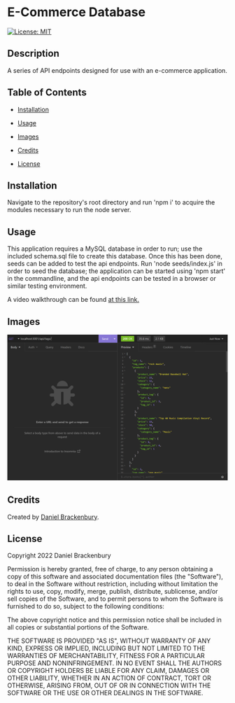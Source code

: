 
# E-Commerce Database
[![License: MIT](https://img.shields.io/badge/License-MIT-yellow.svg)](https://opensource.org/licenses/MIT)

## Description

A series of API endpoints designed for use with an e-commerce application.

## Table of Contents
- [Installation](#installation)
- [Usage](#usage)
- [Images](#images)

- [Credits](#credits)



- [License](#license)


## Installation

Navigate to the repository's root directory and run 'npm i' to acquire the modules necessary to run the node server.


## Usage

This application requires a MySQL database in order to run; use the included schema.sql file to create this database. Once this has been done, seeds can be added to test the api endpoints. Run 'node seeds/index.js' in order to seed the database; the application can be started using 'npm start' in the commandline, and the api endpoints can be tested in a browser or similar testing environment.

A video walkthrough can be found [at this link.](https://www.youtube.com/watch?v=7tK51AMAWIc)


## Images


![A preview of the API endpoints in action.](./assets/images/tags.png)






## Credits

Created by [Daniel Brackenbury](https://github.com/helpvisa).








## License

Copyright 2022 Daniel Brackenbury

Permission is hereby granted, free of charge, to any person obtaining a copy of this software and associated documentation files (the "Software"), to deal in the Software without restriction, including without limitation the rights to use, copy, modify, merge, publish, distribute, sublicense, and/or sell copies of the Software, and to permit persons to whom the Software is furnished to do so, subject to the following conditions:

The above copyright notice and this permission notice shall be included in all copies or substantial portions of the Software.

THE SOFTWARE IS PROVIDED "AS IS", WITHOUT WARRANTY OF ANY KIND, EXPRESS OR IMPLIED, INCLUDING BUT NOT LIMITED TO THE WARRANTIES OF MERCHANTABILITY, FITNESS FOR A PARTICULAR PURPOSE AND NONINFRINGEMENT. IN NO EVENT SHALL THE AUTHORS OR COPYRIGHT HOLDERS BE LIABLE FOR ANY CLAIM, DAMAGES OR OTHER LIABILITY, WHETHER IN AN ACTION OF CONTRACT, TORT OR OTHERWISE, ARISING FROM, OUT OF OR IN CONNECTION WITH THE SOFTWARE OR THE USE OR OTHER DEALINGS IN THE SOFTWARE.
